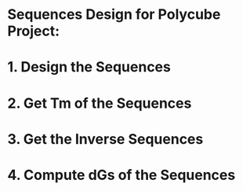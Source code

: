 # Sequences Design for Polycube Project:
# 1. Design the Sequences
# 2. Get Tm of the Sequences
# 3. Get the Inverse Sequences
# 4. Compute dGs of the Sequences
